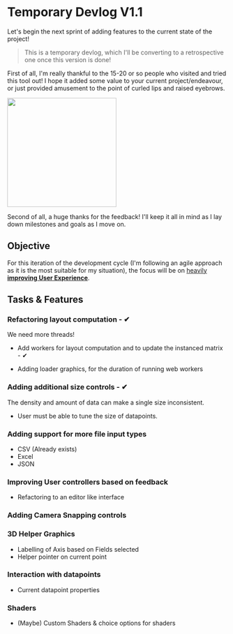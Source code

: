 # Temporary Devlog V1.1

Let's begin the next sprint of adding features to the current state of the project!

> This is a temporary devlog, which I'll be converting to a retrospective one once this version is done!

First of all, I'm really thankful to the 15-20 or so people who visited and tried this tool out! I hope it added some value to your current project/endeavour, or just provided amusement to the point of curled lips and raised eyebrows.

<img src="https://c.tenor.com/1weNCYu3iQkAAAAC/tenor.gif" width=250>

Second of all, a huge thanks for the feedback! I'll keep it all in mind as I lay down milestones and goals as I move on.

## Objective
For this iteration of the development cycle (I'm following an agile approach as it is the most suitable for my situation), the focus will be on <u>heavily **improving User Experience**</u>.

## Tasks & Features

### Refactoring layout computation -  ✔

We need more threads!
- Add workers for layout computation and to update the instanced matrix - ✔

- Adding loader graphics, for the duration of running web workers

### Adding additional size controls - ✔
The density and amount of data can make a single size inconsistent.
- User must be able to tune the size of datapoints.

### Adding support for more file input types
- CSV (Already exists)
- Excel
- JSON

### Improving User controllers based on feedback
- Refactoring to an editor like interface

### Adding Camera Snapping controls

### 3D Helper Graphics 
- Labelling of Axis based on Fields selected
- Helper pointer on current point


### Interaction with datapoints
- Current datapoint properties


### Shaders
- (Maybe) Custom Shaders & choice options for shaders